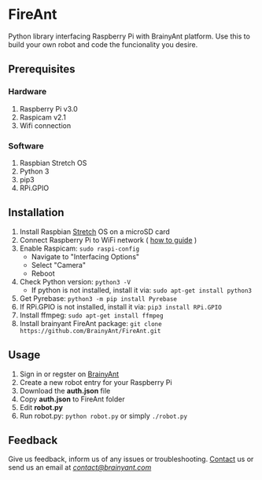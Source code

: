 # FireAnt

Python library interfacing Raspberry Pi with BrainyAnt platform.
Use this to build your own robot and code the funcionality you desire.

## Prerequisites

### Hardware

1. Raspberry Pi v3.0
2. Raspicam v2.1
3. Wifi connection

### Software

1. Raspbian Stretch OS
2. Python 3
3. pip3
4. RPi.GPIO

## Installation

1. Install Raspbian [Stretch](https://www.raspberrypi.org/downloads/raspbian/) OS on a microSD card
2. Connect Raspberry Pi to WiFi network ( [how to guide](https://www.raspberrypi.org/documentation/configuration/wireless/wireless-cli.md "SETTING UP WIFI VIA THE COMMAND LINE") )
3. Enable Raspicam: `sudo raspi-config`
    - Navigate to "Interfacing Options"
    - Select "Camera"
    - Reboot
4. Check Python version: `python3 -V`
    - If python is not installed, install it via: `sudo apt-get install python3`
5. Get Pyrebase: `python3 -m pip install Pyrebase`
6. If RPi.GPIO is not installed, install it via: `pip3 install RPi.GPIO`
6. Install ffmpeg: `sudo apt-get install ffmpeg`
7. Install brainyant FireAnt package: `git clone https://github.com/BrainyAnt/FireAnt.git`

## Usage

1. Sign in or regster on [BrainyAnt](http://www.brainyant.com "Robots.Unite")
2. Create a new robot entry for your Raspberry Pi
3. Download the __auth.json__ file
4. Copy __auth.json__ to FireAnt folder
5. Edit __robot.py__
6. Run robot.py: `python robot.py` or simply `./robot.py`

## Feedback

Give us feedback, inform us of any issues or troubleshooting. [Contact](http://www.brainyant.com/contact) us or send us an email at *contact@brainyant.com*
